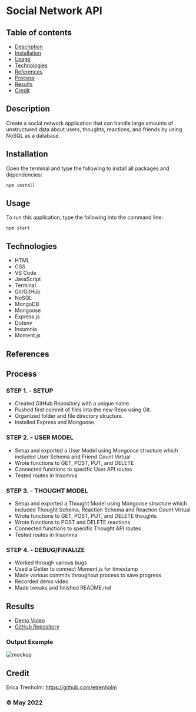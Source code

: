 # Social Network API

## Table of contents
* [Description](#description)
* [Installation](#installation)
* [Usage](#usage)
* [Technologies](#technologies)
* [References](#references)
* [Process](#process)
* [Results](#results)
* [Credit](#credit)

## Description
Create a social network application that can handle large amounts of unstructured data about users, thoughts, reactions, and friends by using NoSQL as a database.

## Installation
Open the terminal and type the following to install all packages and dependencies:
```
npm install
```

## Usage
To run this application, type the following into the command line:

```
npm start
``` 

## Technologies
* HTML
* CSS
* VS Code
* JavaScript
* Terminal
* Git/GitHub
* NoSQL
* MongoDB
* Mongoose
* Express.js
* Dotenv
* Insomnia
* Moment.js

## References

## Process
### STEP 1. - SETUP
* Created GitHub Repository with a unique name.
* Pushed first commit of files into the new Repo using Git.
* Organized folder and file directory structure.
* Installed Express and Mongoose

### STEP 2. - USER MODEL
* Setup and exported a User Model using Mongoose structure which included User Schema and Friend Count Virtual
* Wrote functions to GET, POST, PUT, and DELETE
* Connected functions to specific User API routes
* Tested routes in Insomnia

### STEP 3. - THOUGHT MODEL
* Setup and exported a Thought Model using Mongoose structure which included Thought Schema, Reaction Schema and Reaction Count Virtual
* Wrote functions to GET, POST, PUT, and DELETE thoughts
* Wrote functions to POST and DELETE reactions
* Connected functions to specific Thought API routes
* Tested routes in Insomnia

### STEP 4. - DEBUG/FINALIZE
* Worked through various bugs
* Used a Getter to connect Moment.js for timestamp
* Made various commits throughout process to save progress
* Recorded demo video
* Made tweaks and finished README.md

## Results
* [Demo Video]()
* [GitHub Repository](https://github.com/etrenholm/social-network-api)

### Output Example
![mockup]()

## Credit
Erica Trenholm: https://github.com/etrenholm

### ©️ May 2022
